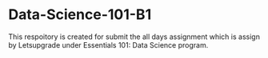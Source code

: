 # Data-Science-101-B1

This respoitory is created for submit the all days assignment which is assign by Letsupgrade under Essentials 101: Data Science program. 
